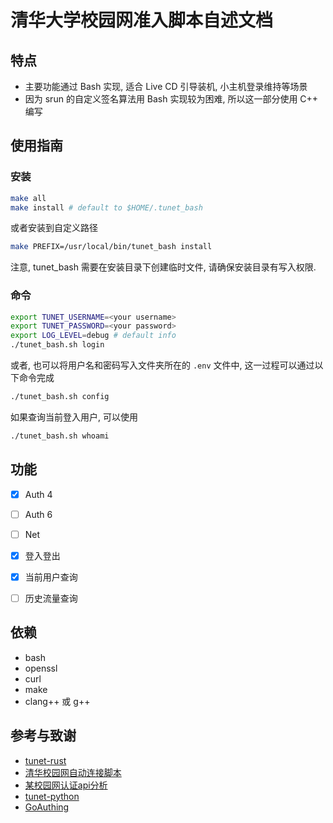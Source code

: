 # 清华大学校园网准入脚本自述文档

## 特点

-   主要功能通过 Bash 实现, 适合 Live CD 引导装机, 小主机登录维持等场景
-   因为 srun 的自定义签名算法用 Bash 实现较为困难, 所以这一部分使用 C++ 编写

## 使用指南

### 安装

```sh
make all
make install # default to $HOME/.tunet_bash
```

或者安装到自定义路径

```sh
make PREFIX=/usr/local/bin/tunet_bash install
```

注意, tunet_bash 需要在安装目录下创建临时文件, 请确保安装目录有写入权限.

### 命令

```sh
export TUNET_USERNAME=<your username>
export TUNET_PASSWORD=<your password>
export LOG_LEVEL=debug # default info
./tunet_bash.sh login
```

或者, 也可以将用户名和密码写入文件夹所在的 `.env` 文件中, 这一过程可以通过以下命令完成

```sh
./tunet_bash.sh config
```

如果查询当前登入用户, 可以使用

```sh
./tunet_bash.sh whoami
```

## 功能

-   [x] Auth 4
-   [ ] Auth 6
-   [ ] Net

-   [x] 登入登出
-   [x] 当前用户查询
-   [ ] 历史流量查询

## 依赖

-   bash
-   openssl
-   curl
-   make
-   clang++ 或 g++

## 参考与致谢

-   [tunet-rust](https://github.com/Berrysoft/tunet-rust)
-   [清华校园网自动连接脚本](https://github.com/WhymustIhaveaname/TsinghuaTunet)
-   [某校园网认证api分析](https://www.ciduid.top/2022/0706/school-network-auth/)
-   [tunet-python](https://github.com/yuantailing/tunet-python/)
-   [GoAuthing](https://github.com/z4yx/GoAuthing)
